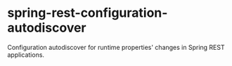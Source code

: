 # spring-rest-configuration-autodiscover

Configuration autodiscover for runtime properties' changes in Spring REST applications.
